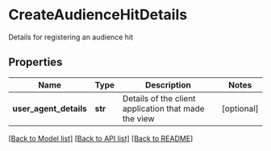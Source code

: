 # CreateAudienceHitDetails

Details for registering an audience hit
## Properties
Name | Type | Description | Notes
------------ | ------------- | ------------- | -------------
**user_agent_details** | **str** | Details of the client application that made the view | [optional] 

[[Back to Model list]](../README.md#documentation-for-models) [[Back to API list]](../README.md#documentation-for-api-endpoints) [[Back to README]](../README.md)


